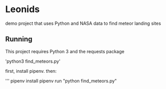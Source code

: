 # Leonids
demo project that uses Python and NASA data to find meteor landing sites

## Running

This project requires Python 3 and the requests package

'python3 find_meteors.py'

first, install pipenv. then:

'''
pipenv install
pipenv run "python find_meteors.py"
